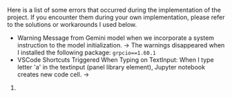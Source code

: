 
Here is a list of some errors that occurred during the implementation of the project. If you encounter them during your own implementation, please refer to the solutions or workarounds I used below.

-  Warning Message from Gemini model when we incorporate a system instruction to the model initialization. 
	-> The warnings disappeared when I installed the following package: `grpcio==1.60.1`
-  VSCode Shortcuts Triggered When Typing on TextInput: When I type letter 'a' in the textinput (panel library element), Jupyter notebook creates new code cell.
	-> 
1. 
